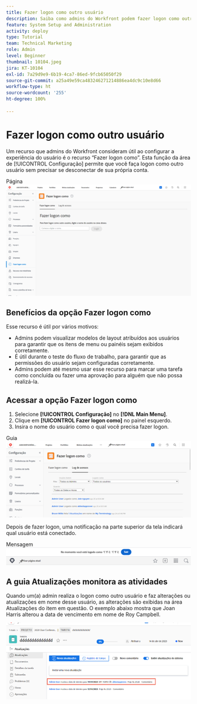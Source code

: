 ```yaml
---
title: Fazer logon como outro usuário
description: Saiba como admins do Workfront podem fazer logon como outros usuários para testar configurações do sistema, modelos de layout, relatórios etc.
feature: System Setup and Administration
activity: deploy
type: Tutorial
team: Technical Marketing
role: Admin
level: Beginner
thumbnail: 10104.jpeg
jira: KT-10104
exl-id: 7a29d9e9-6b19-4ca7-86ed-9fcb65050f29
source-git-commit: a25a49e59ca483246271214886ea4dc9c10e8d66
workflow-type: ht
source-wordcount: '255'
ht-degree: 100%

---
```


# Fazer logon como outro usuário

Um recurso que admins do Workfront consideram útil ao configurar a experiência do usuário é o recurso “Fazer logon como”. Esta função da área de [!UICONTROL Configuração] permite que você faça logon como outro usuário sem precisar se desconectar de sua própria conta.

Página ![[!UICONTROL Fazer logon como] na área de [!UICONTROL Configuração]](assets/admin-fund-log-in-as-1.png)

## Benefícios da opção Fazer logon como

Esse recurso é útil por vários motivos:

* Admins podem visualizar modelos de layout atribuídos aos usuários para garantir que os itens de menu ou painéis sejam exibidos corretamente.
* É útil durante o teste do fluxo de trabalho, para garantir que as permissões do usuário sejam configuradas corretamente.
* Admins podem até mesmo usar esse recurso para marcar uma tarefa como concluída ou fazer uma aprovação para alguém que não possa realizá-la.

## Acessar a opção Fazer logon como

1. Selecione **[!UICONTROL Configuração]** no **[!DNL Main Menu]**.
1. Clique em **[!UICONTROL Fazer logon como]** no painel esquerdo.
1. Insira o nome do usuário como o qual você precisa fazer logon.

Guia ![[!UICONTROL Registro de acesso] na página [!UICONTROL Fazer logon como] ](assets/admin-fund-log-in-as-3.png)

Depois de fazer logon, uma notificação na parte superior da tela indicará qual usuário está conectado.

Mensagem ![[!UICONTROL Conectado como] na parte superior da janela do [!DNL Workfront]](assets/admin-fund-log-in-as-2.png)

## A guia Atualizações monitora as atividades

Quando um(a) admin realiza o logon como outro usuário e faz alterações ou atualizações em nome desse usuário, as alterações são exibidas na área Atualizações do item em questão. O exemplo abaixo mostra que Joan Harris alterou a data de vencimento em nome de Roy Campbell.

![Atualiza a seção](assets/admin-fund-log-in-as-4.png)
